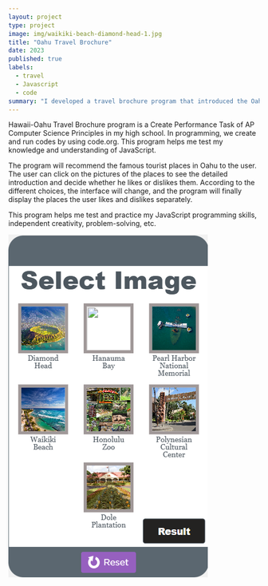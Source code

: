 ```yaml
---
layout: project
type: project
image: img/waikiki-beach-diamond-head-1.jpg
title: "Oahu Travel Brochure"
date: 2023
published: true
labels:
  - travel
  - Javascript
  - code
summary: "I developed a travel brochure program that introduced the Oahu's famous place."
---
```


Hawaii-Oahu Travel Brochure program is a Create Performance Task of AP Computer Science Principles in my high school. In programming, we create and run codes by using code.org. This program helps me test my knowledge and understanding of JavaScript.

The program will recommend the famous tourist places in Oahu to the user. The user can click on the pictures of the places to see the detailed introduction and decide whether he likes or dislikes them. According to the different choices, the interface will change, and the program will finally display the places the user likes and dislikes separately.

This program helps me test and practice my JavaScript programming skills, independent creativity, problem-solving, etc.


<img class="img-fluid" src="../img/h2.png">
